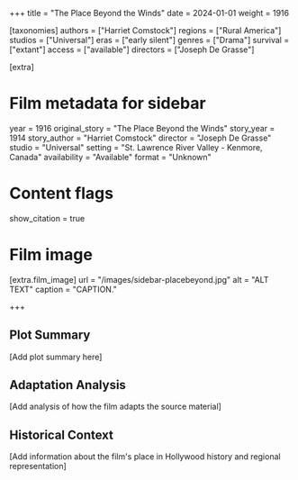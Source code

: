 +++
title = "The Place Beyond the Winds"
date = 2024-01-01
weight = 1916

[taxonomies]
authors = ["Harriet Comstock"]
regions = ["Rural America"]
studios = ["Universal"]
eras = ["early silent"]
genres = ["Drama"]
survival = ["extant"]
access = ["available"]
directors = ["Joseph De Grasse"]

[extra]
# Film metadata for sidebar
year = 1916
original_story = "The Place Beyond the Winds"
story_year = 1914
story_author = "Harriet Comstock"
director = "Joseph De Grasse"
studio = "Universal"
setting = "St. Lawrence River Valley - Kenmore, Canada"
availability = "Available"
format = "Unknown"

# Content flags
show_citation = true
# Film image
[extra.film_image]
url = "/images/sidebar-placebeyond.jpg"
alt = "ALT TEXT"
caption = "CAPTION."

+++

## Plot Summary

[Add plot summary here]

## Adaptation Analysis

[Add analysis of how the film adapts the source material]

## Historical Context

[Add information about the film's place in Hollywood history and regional representation]